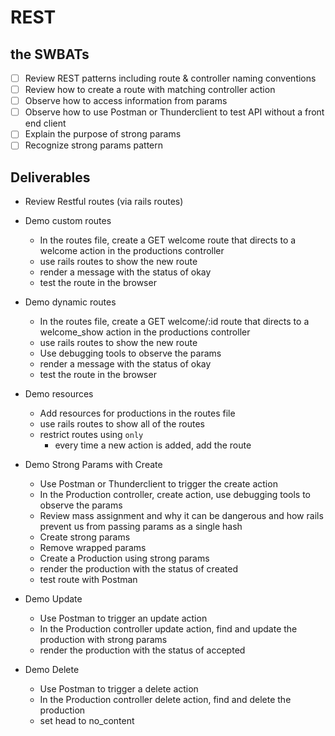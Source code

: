 # REST
## the SWBATs
- [ ] Review REST patterns including route & controller naming conventions
- [ ] Review how to create a route with matching controller action
- [ ] Observe how to access information from params
- [ ] Observe how to use Postman or Thunderclient to test API without a front end client
- [ ] Explain the purpose of strong params
- [ ] Recognize strong params pattern

## Deliverables 
- Review Restful routes (via rails routes)   

- Demo custom routes 
    - In the routes file, create a GET welcome route that directs to a welcome action in the productions controller
    - use rails routes to show the new route
    - render a message with the status of okay
    - test the route in the browser
- Demo dynamic routes 
    - In the routes file, create a GET welcome/:id route that directs to a welcome_show action in the productions controller
    - use rails routes to show the new route
    - Use debugging tools to observe the params
    - render a message with the status of okay
    - test the route in the browser
- Demo resources
    - Add resources for productions in the routes file
    - use rails routes to show all of the routes
    - restrict routes using `only`
        - every time a new action is added, add the route 
- Demo Strong Params with Create
    - Use Postman or Thunderclient to trigger the create action
    - In the Production controller, create action, use debugging tools to observe the params
    - Review mass assignment and why it can be dangerous and how rails prevent us from passing params as a single hash
    - Create strong params
    - Remove wrapped params
    - Create a Production using strong params 
    - render the production with the status of created
    - test route with Postman

- Demo Update
    - Use Postman to trigger an update action
    - In the Production controller update action, find and update the production with strong params
    - render the production with the status of accepted

- Demo Delete 
    - Use Postman to trigger a delete action
    - In the Production controller delete action, find and delete the production
    - set head to no_content 

